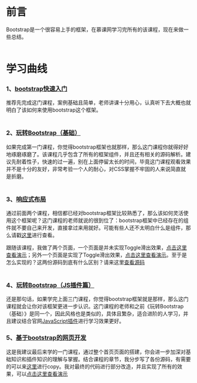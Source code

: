 # 前言

Bootstrap是一个很容易上手的框架，在慕课网学习完所有的该课程，现在来做一些总结。<br><br>

# 学习曲线

### 1、[bootstrap快速入门](https://www.imooc.com/learn/826)
推荐先完成这门课程，案例基础且简单，老师讲课十分用心，认真听下去大概也就明白了该如何来使用bootstrap这个框架。<br><br>

### 2、[玩转Bootstrap（基础）](https://www.imooc.com/learn/141)
如果完成第一门课程，你觉得bootstrap框架也就那样，那么这门课程你就得好好地琢磨琢磨了。该课程几乎包含了所有的框架组件，并且还有相关的源码解析。建议先耐着性子，快速的过一遍，别在上面停留太长的时间，毕竟这门课程观看效果并不是十分的友好，非常考验一个人的耐心，对CSS掌握不牢固的人来说简直就是折磨。<br><br>

### 3、[响应式布局](https://www.imooc.com/learn/41)
通过前面两个课程，相信都已经对bootstrap框架比较熟悉了，那么该如何灵活使用这个框架呢？这门课程的老师就说的很到位了：bootstrap框架中已经存在的组件就不要自己来开发，直接拿过来用就好。可能有些人还不太明白什么是组件，那么请戳[这里](https://v3.bootcss.com/components/)进行查看。<br>

跟随该课程，我做了两个页面，一个页面是并未实现Toggle滑出效果，[点击这里查看演示](https://cruxf.github.io/IMOOC/Bootstrap/BootResponse/index.html)；另外一个页面是实现了Toggle滑出效果，[点击这里查看演示](https://cruxf.github.io/IMOOC/Bootstrap/BootResponse/demo.html)。至于是怎么实现的？这两份源码到底有什么区别？请来这里[查看源码](https://github.com/CruxF/IMOOC/tree/master/Bootstrap/BootResponse)<br><br>

### 4、[玩转Bootstrap（JS插件篇）](https://www.imooc.com/learn/262)
还是那句话，如果学完上面三门课程，你觉得bootstrap框架就是那样，那么这门课程就会让你对该框架更进一步认识。这门课程的老师和之前《玩转Bootstrap（基础）》是同一个，因此风格也是类似的，具体且繁杂，适合进阶的人学习，并且建议结合官网[JavaScript插件](https://v3.bootcss.com/javascript/)进行学习效果更好。<br>

### 5、[基于bootstrap的网页开发](https://www.imooc.com/learn/182)
这是我建议最后来学的一门课程，通过整个首页页面的搭建，你会进一步加深对基础知识和插件知识的理解与掌握。结合课程的章节，我分步写了各份源码，有需要的可以来[这里](https://github.com/CruxF/IMOOC/tree/master/Bootstrap/BootBaseWeb)进行copy。我对最终的代码进行部分改造，并且实现了所有的效果，可以[点击这里查看演示](https://cruxf.github.io/IMOOC/Bootstrap/BootBaseWeb/index3-11.html)
